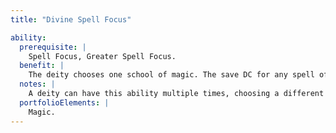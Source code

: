 ```yaml
---
title: "Divine Spell Focus"

ability:
  prerequisite: |
    Spell Focus, Greater Spell Focus.
  benefit: |
    The deity chooses one school of magic. The save DC for any spell of that school increases by one-half the deity's divine rank. This bonus overlaps (does not stack with) the bonus from Spell Focus or Greater Spell Focus.
  notes: |
    A deity can have this ability multiple times, choosing a different school of magic each time.
  portfolioElements: |
    Magic.
---
```

